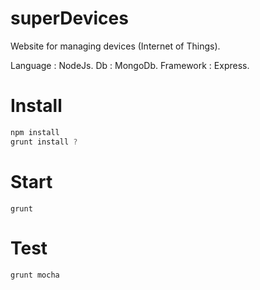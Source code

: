 # superDevices
Website for managing devices (Internet of Things).

Language : NodeJs.
Db : MongoDb.
Framework : Express.

# Install
```javascript
npm install
grunt install ?
```
# Start
`grunt`

# Test
`grunt mocha`